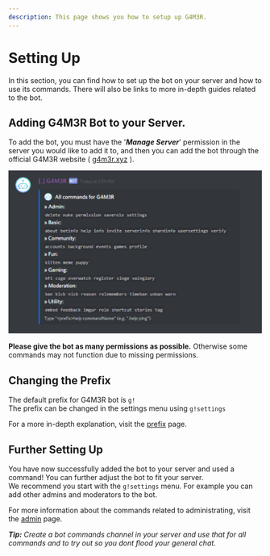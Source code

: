 ```yaml
---
description: This page shows you how to setup up G4M3R.
---
```


# Setting Up

In this section, you can find how to set up the bot on your server and how to use its commands. There will also be links to more in-depth guides related to the bot.

## Adding G4M3R Bot to your Server.

To add the bot, you must have the '_**Manage Server**_' permission in the server you would like to add it to, and then you can add the bot through the official G4M3R website \( [g4m3r.xyz](https://www.g4m3r.xyz/) \).

![](../.gitbook/assets/image%20%2817%29.png)

**Please give the bot as many permissions as possible.** Otherwise some commands may not function due to missing permissions.

## Changing the Prefix

The default prefix for G4M3R bot is `g!`  
The prefix can be changed in the settings menu using `g!settings`

For a more in-depth explanation, visit the [prefix](prefix.md) page.

## Further Setting Up

You have now successfully added the bot to your server and used a command! You can further adjust the bot to fit your server.  
We recommend you start with the `g!settings` menu. For example you can add other admins and moderators to the bot.

For more information about the commands related to administrating, visit the [admin](../commands/admin/) page.

_**Tip:** Create a bot commands channel in your server and use that for all commands and to try out so you dont flood your general chat._

